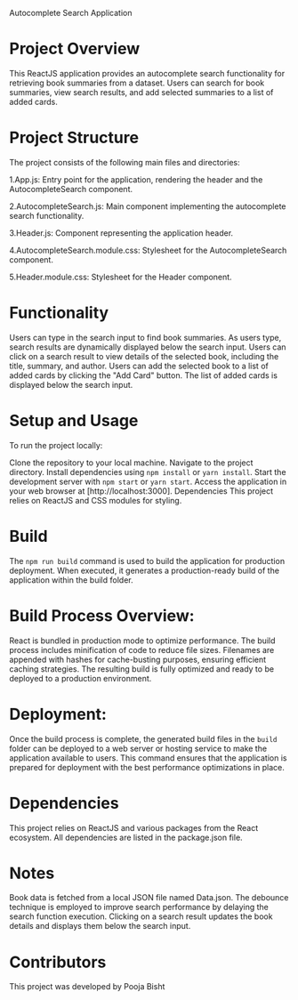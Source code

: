 Autocomplete Search Application
# Project Overview
This ReactJS application provides an autocomplete search functionality for retrieving book summaries from a dataset. Users can search for book summaries, view search results, and add selected summaries to a list of added cards.

# Project Structure
The project consists of the following main files and directories:

1.App.js: Entry point for the application, rendering the header and the AutocompleteSearch component.

2.AutocompleteSearch.js: Main component implementing the autocomplete search functionality.

3.Header.js: Component representing the application header.

4.AutocompleteSearch.module.css: Stylesheet for the AutocompleteSearch component.

5.Header.module.css: Stylesheet for the Header component.

# Functionality
Users can type in the search input to find book summaries.
As users type, search results are dynamically displayed below the search input.
Users can click on a search result to view details of the selected book, including the title, summary, and author.
Users can add the selected book to a list of added cards by clicking the "Add Card" button.
The list of added cards is displayed below the search input.

# Setup and Usage
To run the project locally:

Clone the repository to your local machine.
Navigate to the project directory.
Install dependencies using `npm install` or `yarn install`.
Start the development server with `npm start` or `yarn start`.
Access the application in your web browser at [http://localhost:3000].
Dependencies
This project relies on ReactJS and CSS modules for styling.

# Build
The `npm run build` command is used to build the application for production deployment. When executed, it generates a production-ready build of the application within the build folder.

# Build Process Overview:
React is bundled in production mode to optimize performance.
The build process includes minification of code to reduce file sizes.
Filenames are appended with hashes for cache-busting purposes, ensuring efficient caching strategies.
The resulting build is fully optimized and ready to be deployed to a production environment.

# Deployment:
Once the build process is complete, the generated build files in the `build` folder can be deployed to a web server or hosting service to make the application available to users. This command ensures that the application is prepared for deployment with the best performance optimizations in place.

# Dependencies
This project relies on ReactJS and various packages from the React ecosystem. All dependencies are listed in the package.json file.

# Notes
Book data is fetched from a local JSON file named Data.json.
The debounce technique is employed to improve search performance by delaying the search function execution.
Clicking on a search result updates the book details and displays them below the search input.

# Contributors
This project was developed by Pooja Bisht